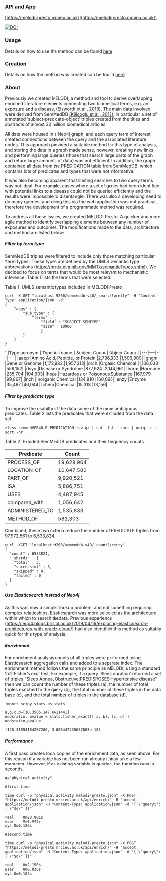 ### API and App

[https://melodi-presto.mrcieu.ac.uk/](https://melodi-presto.mrcieu.ac.uk/)

[![DOI](https://zenodo.org/badge/259267887.svg)](https://zenodo.org/badge/latestdoi/259267887)

### Usage

Details on how to use the method can be found [here](Usage.md)

### Creation

Details on how the method was created can be found [here](create/Creation.md)

### About

Previously we created MELODI, a method and tool to derive overlapping enriched literature elements connecting two biomedical terms, e.g. an exposure and a disease, [(Elsworth et al., 2018)](https://doi.org/10.1093/ije/dyx251). The main data involved were derived from SemMedDB [(Kilicoglu et al., 2012)](https://academic.oup.com/bioinformatics/article/28/23/3158/195282), in particular a set of annotated ‘subject-predicate-object’ triples created from the titles and abstracts of almost 30 million biomedical articles. 

All data were housed in a Neo4j graph, and each query term of interest created connections between the query and the associated literature nodes. This approach provided a suitable method for this type of analysis, and storing the data in a graph made sense, however, creating new links and performing large queries (those that search large parts of the graph and return large amounts of data) was not efficient. In addition, the graph contained all data from the PREDICATION table from SemMedDB, which contains lots of predicates and types that were not informative. 

It was also becoming apparent that limiting searches to two query terms was not ideal. For example, cases where a set of genes had been identified with potential links to a disease could not be queried efficiently and the results were impossible to disentangle. There was also a developing need to do many queries, and doing this via the web application was not practical, therefore the development of a programmatic method was required.

To address all these issues, we created MELODI Presto. A quicker and more agile method to identify overlapping elements between any number of exposures and outcomes. The modifications made to the data, architecture and method are listed below:

##### Filter by term type

SemMedDB triples were filtered to include only those matching particular ‘term types’. These types are defined by the UMLS semantic type abbreviations (https://mmtx.nlm.nih.gov/MMTx/semanticTypes.shtml). We decided to focus on terms that would be most relevant to mechanistic inference. Table 1 lists the terms that were selected.

Table 1. UMLS semantic types included in MELODI Presto 

```
curl -X GET "localhost:9200/semmeddb-v40/_search?pretty" -H 'Content-Type: application/json' -d'
{
    "aggs" : {
        "sub_type" : {
            "terms" : { 
                "field" : "SUBJECT_SEMTYPE" ,
                "size" : 10000
                }
        }
    }
}
```

'
|Type acronym | Type full name	| Subject Count	| Object Count |
|---|---|---|---|
|aapp	|Amino Acid, Peptide, or Protein	|2,796,833	|1,506,909|
|gngm	|Gene or Genome	|1,172,983	|1,957,313|
|orch	|Organic Chemical	|1,106,038	|556,152|
|dsyn	|Disease or Syndrome	|877,924	|2,144,961|
|horm	|Hormone	|235,704	|104,903|
|hops	|Hazardous or Poisonous Substance	|167,979	|99,867|
|inch	|Inorganic Chemical	|134,810	|160,096|
|enzy	|Enzyme	|35,497	|46,044|
|chem	|Chemical	|15,318	|13,156|


##### Filter by predicate type

To improve the usabilty of the data some of the more ambiguous predicates. Table 2 lists the predicates that were excluded from the data set.

```
zless semmedVER40_R_PREDICATION.tsv.gz | cut -f 4 | sort | uniq -c | sort -nr
```

Table 2. Exluded SemMedDB predicates and their frequency counts

|Predicate	|Count|
|---|---|
| PROCESS_OF | 19,628,964 |
| LOCATION_OF |	16,647,580 |
| PART_OF |	9,920,521 |
| ISA |	5,886,751 |
| USES |	4,487,945 |
| compared_with |	1,056,642 |
| ADMINISTERED_TO	| 1,535,833 |
| METHOD_OF	| 581,303 |

Combined, these two criteria reduce the number of PREDICATE triples from 97,972,561 to 6,533,824.

```
curl -XGET 'localhost:9200/semmeddb-v40/_count?pretty'
{
  "count" : 6533824,
  "_shards" : {
    "total" : 3,
    "successful" : 3,
    "skipped" : 0,
    "failed" : 0
  }
}
```


##### Use Elasticsearch instead of Neo4j

As this was now a simpler lookup problem, and not something requiring complex relatioships, Elasticsearch was more selected as the architecture within which to search thedata. Previous experience (https://ieup4.blogs.bristol.ac.uk/2019/04/16/exploring-elasticsearch-architectures-with-oracle-cloud/) had also identified this method as suitably quick for this type of analysis. 
    
##### Enrichment

For enrichment analysis counts of all triples were performed using Elasticsearch aggregation calls and added to a separate index. The enrichment method follows the same principle as MELODI, using a standard 2x2 Fisher’s exct test. For example, if a query ‘Sleep duration’ returned a set of triples "Sleep Apnea, Obstructive:PREDISPOSES:Hypertensive disease" then we can count the number of these triples (a), the number of total triples matched to the query (b), the total number of these triples in the data base (c), and the total number of triples in the database (d).

```
import scipy.stats as stats

a,b,c,d=[10,3505,147,6611441]
oddsratio, pvalue = stats.fisher_exact([[a, b], [c, d]])
oddsratio,pvalue

(128.31894184207206, 3.088447435637683e-18)
```

##### Performance

A first pass creates local copies of the enrichment data, as seen above. For this reason if a variable has not been run already it may take a few moments. However, if an existing variable is queried, the function runs in seconds.

```
q="physical activity"

#first time

time curl -o "physical-activity.melodi-presto.json" -X POST "https://melodi-presto.mrcieu.ac.uk/api/enrich/" -H "accept: application/json" -H "Content-Type: application/json" -d "{ \"query\": [ \"$q\" ]}"

real	0m23.901s
user	0m0.042s
sys	0m0.126s

#second time 

time curl -o "physical-activity.melodi-presto.json" -X POST "https://melodi-presto.mrcieu.ac.uk/api/enrich/" -H "accept: application/json" -H "Content-Type: application/json" -d "{ \"query\": [ \"$q\" ]}"

real	0m2.150s
user	0m0.036s
sys	0m0.104s
```
